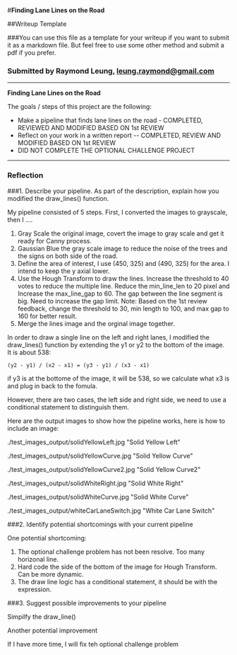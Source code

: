 #**Finding Lane Lines on the Road** 

##Writeup Template

###You can use this file as a template for your writeup if you want to submit it as a markdown file. But feel free to use some other method and submit a pdf if you prefer.

### Submitted by Raymond Leung, leung.raymond@gmail.com
---

**Finding Lane Lines on the Road**

The goals / steps of this project are the following:
* Make a pipeline that finds lane lines on the road - COMPLETED, REVIEWED AND MODIFIED BASED ON 1st REVIEW
* Reflect on your work in a written report -- COMPLETED, REVIEW AND MODIFIED BASED ON 1st REVIEW
* DID NOT COMPLETE THE OPTIONAL CHALLENGE PROJECT


[//]: # (Image References)

[image1]: ./examples/grayscale.jpg "Grayscale"

---

### Reflection

###1. Describe your pipeline. As part of the description, explain how you modified the draw_lines() function.

My pipeline consisted of 5 steps. First, I converted the images to grayscale, then I .... 
1) Gray Scale the original image, covert the image to gray scale and get it ready for Canny process.
2) Gaussian Blue the gray scale image to reduce the noise of the trees and the signs on both side of the road.
3) Define the area of interest, I use (450, 325) and (490, 325) for the area.  I intend to keep the y axial lower.
4) Use the Hough Transform to draw the lines.   Increase the threshold to 40 votes to reduce the multiple line.   Reduce the min_line_len to 20 pixel and Increase the max_line_gap to 60.  The gap between the line segment is big.  Need to increase the gap limit.
Note: Based on the 1st review feedback, change the threshold to 30, min length to 100, and max gap to 160 for better result.
5) Merge the lines image and the orginal image together.

In order to draw a single line on the left and right lanes, I modified the draw_lines() function by extending the y1 or y2 to the bottom of the image.   It is about 538:

`(y2 - y1) / (x2 - x1) = (y3 - y1) / (x3 - x1)`

if y3 is at the bottome of the image, it will be 538, so we calculate what x3 is and plug in back to the fomula.
	
However, there are two cases, the left side and right side, we need to use a conditional statement to distinguish them.

Here are the output images to show how the pipeline works, here is how to include an image: 

./test_images_output/solidYellowLeft.jpg "Solid Yellow Left"

./test_images_output/solidYellowCurve.jpg "Solid Yellow Curve"

./test_images_output/solidYellowCurve2.jpg "Solid Yellow Curve2"

./test_images_output/solidWhiteRight.jpg "Solid White Right"

./test_images_output/solidWhiteCurve.jpg "Solid White Curve"

./test_images_output/whiteCarLaneSwitch.jpg "White Car Lane Switch"

###2. Identify potential shortcomings with your current pipeline


One potential shortcoming: 

1) The optional challenge problem has not been resolve.  Too many horizonal line.
2) Hard code the side of the bottom of the image for Hough Transform.  Can be more dynamic.
3) The draw line logic has a conditional statement, it should be with the expression.

###3. Suggest possible improvements to your pipeline

Simpilfy the draw_line()



Another potential improvement 

If I have more time, I will fix teh optional challenge problem
